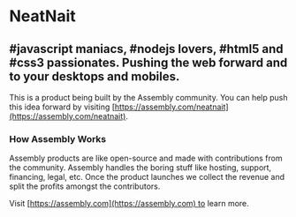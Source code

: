 # NeatNait

## #javascript maniacs, #nodejs lovers, #html5 and #css3 passionates. Pushing the web forward and to your desktops and mobiles.

This is a product being built by the Assembly community. You can help push this idea forward by visiting [https://assembly.com/neatnait](https://assembly.com/neatnait).

### How Assembly Works

Assembly products are like open-source and made with contributions from the community. Assembly handles the boring stuff like hosting, support, financing, legal, etc. Once the product launches we collect the revenue and split the profits amongst the contributors.

Visit [https://assembly.com](https://assembly.com) to learn more.
